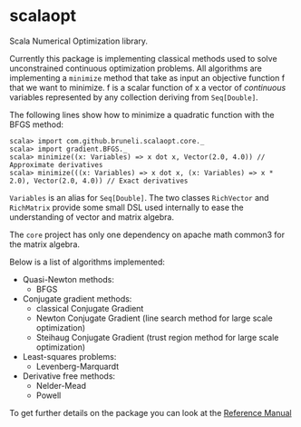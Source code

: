 scalaopt
========

Scala Numerical Optimization library.

Currently this package is implementing classical methods used to solve unconstrained continuous 
optimization problems. All algorithms are implementing a `minimize` method that take as input an
objective function f that we want to minimize. f is a scalar function of x a vector of _continuous_
variables represented by any collection deriving from `Seq[Double]`.

The following lines show how to minimize a quadratic function with the BFGS method:

    scala> import com.github.bruneli.scalaopt.core._
    scala> import gradient.BFGS._
    scala> minimize((x: Variables) => x dot x, Vector(2.0, 4.0)) // Approximate derivatives
    scala> minimize(((x: Variables) => x dot x, (x: Variables) => x * 2.0), Vector(2.0, 4.0)) // Exact derivatives

`Variables` is an alias for `Seq[Double]`. The two classes `RichVector` and `RichMatrix` provide
some small DSL used internally to ease the understanding of vector and matrix algebra.

The `core` project has only one dependency on apache math common3 for the matrix algebra.

Below is a list of algorithms implemented:

* Quasi-Newton methods: 
    * BFGS
* Conjugate gradient methods: 
    * classical Conjugate Gradient
    * Newton Conjugate Gradient (line search method for large scale optimization)
    * Steihaug Conjugate Gradient (trust region method for large scale optimization)
* Least-squares problems:
    * Levenberg-Marquardt
* Derivative free methods:
    * Nelder-Mead
    * Powell
    
To get further details on the package you can look at the [Reference Manual](http://bruneli.github.io/scalaopt/#com.github.bruneli.scalaopt.core.package)    